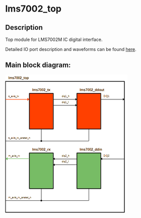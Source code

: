 # lms7002_top

## Description
Top module for LMS7002M IC digital interface.

Detailed IO port description and waveforms can be found [here](./doc/lms7002_top.md).

## Main block diagram:

![Top Block diagram](./doc/top.png "Top Block diagram")

